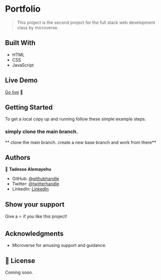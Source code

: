 # Portfolio

> This project is the second project for the full stack web development class by microverse. 

## Built With

- HTML
- CSS 
- JavaScript

## Live Demo

[Go live](https://tadesse-alemayehu.github.io/Portfolio/) 🙂


## Getting Started

To get a local copy up and running follow these simple example steps.

### simply clone the main branch.
** clone the main branch. create a new base branch and work from there**

## Authors

👤 **Tadesse Alemayehu**

- GitHub: [@githubhandle](https://github.com/Tadesse-Alemayehu) 
- Twitter: [@twitterhandle](https://twitter.com/TadesseWebDev)
- LinkedIn: [LinkedIn](https://www.linkedin.com/in/tadesse-alemayehu-60141a221/)

## Show your support

Give a ⭐️ if you like this project!
## Acknowledgments

- Microverse for amusing support and guidance.

## 📝 License

Coming soon.
